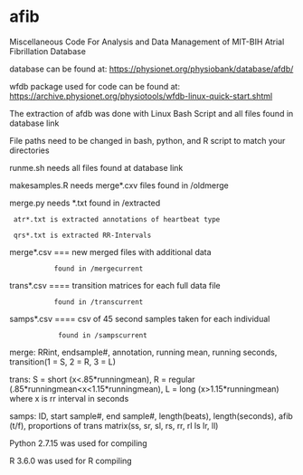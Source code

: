# afib
Miscellaneous Code For Analysis and Data Management of MIT-BIH Atrial Fibrillation Database


database can be found at: https://physionet.org/physiobank/database/afdb/


wfdb package used for code can be found at: https://archive.physionet.org/physiotools/wfdb-linux-quick-start.shtml

The extraction of afdb was done with Linux Bash Script and all files found in database link


File paths need to be changed in bash, python, and R script to match your directories

runme.sh needs all files found at database link

makesamples.R needs merge\*.cxv files found in /oldmerge


merge.py needs \*.txt found in /extracted

     atr*.txt is extracted annotations of heartbeat type 
     
     qrs*.txt is extracted RR-Intervals


merge*.csv === new merged files with additional data
               
               found in /mergecurrent


trans*.csv ==== transition matrices for each full data file

               found in /transcurrent


samps*.csv ==== csv of 45 second samples taken for each individual

                found in /sampscurrent

merge: RRint, endsample#, annotation, running mean, running seconds, transition(1 = S, 2 = R, 3 = L)


trans: S = short (x<.85\*runningmean), R = regular (.85\*runningmean<x<1.15\*runningmean), L = long (x>1.15\*runningmean)
        where x is rr interval in seconds
        
        
samps: ID, start sample#, end sample#, length(beats), length(seconds), afib (t/f), proportions of trans matrix(ss, sr, sl, rs, rr, rl ls lr, ll)




Python 2.7.15 was used for compiling


R 3.6.0 was used for R compiling
